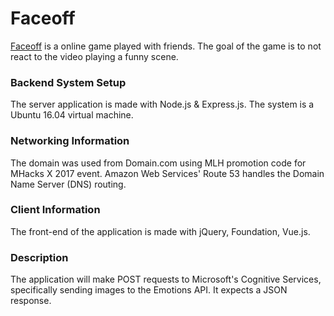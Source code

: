 # Faceoff
[Faceoff](https://13.57.41.82/) is a online game played with friends. The goal of the game is to not react to the video playing a funny scene.

### Backend System Setup
The server application is made with Node.js & Express.js. The system is a Ubuntu 16.04 virtual machine.

### Networking Information
The domain was used from Domain.com using MLH promotion code for MHacks X 2017 event. Amazon Web Services' Route 53 handles the Domain Name Server (DNS) routing. 

### Client Information
The front-end of the application is made with jQuery, Foundation, Vue.js.

### Description
The application will make POST requests to Microsoft's Cognitive Services, specifically sending images to the Emotions API. It expects a JSON response.
